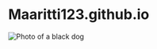 # Maaritti123.github.io

![Photo of a black dog](https://github.com/Maaritti123/Maaritti123.github.io/main/Images/Dog.jpg)
